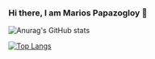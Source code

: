 ### Hi there, I am Marios Papazogloy 👋

![Anurag's GitHub stats](https://github-readme-stats.vercel.app/api?username=mariospapaz&show_icons=true&theme=radical)


[![Top Langs](https://github-readme-stats.vercel.app/api/top-langs/?username=mariospapaz&show_icons=true&theme=radical)](https://github.com/anuraghazra/github-readme-stats)
